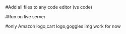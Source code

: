 #Add all files to any code editor (vs code)

#Run on live server

#only Amazon logo,cart logo,goggles img work for now
